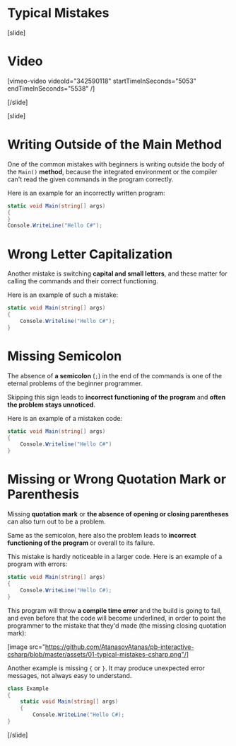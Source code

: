 # Typical Mistakes

[slide]
# Video

[vimeo-video videoId="342590118" startTimeInSeconds="5053" endTimeInSeconds="5538" /]

[/slide]

[slide]
# Writing Outside of the Main Method
One of the common mistakes with beginners is writing outside the body of the `Main()` **method**, because the integrated environment or the compiler can't read the given commands in the program correctly. 

Here is an example for an incorrectly written program:
```cs
static void Main(string[] args)
{
}
Console.WriteLine("Hello C#");
```

# Wrong Letter Capitalization
Another mistake is switching **capital and small letters**, and these matter for calling the commands and their correct functioning. 

Here is an example of such a mistake:
```cs
static void Main(string[] args)
{
    Console.Writeline("Hello C#");
}
```

# Missing Semicolon
The absence of **a semicolon** (`;`) in the end of the commands is one of the eternal problems of the beginner programmer. 

Skipping this sign leads to **incorrect functioning of the program** and **often the problem stays unnoticed**. 

Here is an example of a mistaken code:
```cs
static void Main(string[] args)
{
    Console.Writeline("Hello C#")
}
```

# Missing or Wrong Quotation Mark or Parenthesis
Missing **quotation mark** or **the absence of opening or closing parentheses** can also turn out to be a problem. 

Same as the semicolon, here also the problem leads to **incorrect functioning of the program** or overall to its failure. 

This mistake is hardly noticeable in a larger code. Here is an example of a program with errors:
```cs
static void Main(string[] args)
{
    Console.WriteLine("Hello C#);
}
```

This program will throw **a compile time error** and the build is going to fail, and even before that the code will become underlined, in order to point the programmer to the mistake that they'd made (the missing closing quotation mark):

[image src="https://github.com/AtanasovAtanas/pb-interactive-csharp/blob/master/assets/01-typical-mistakes-csharp.png"/]

Another example is missing `{` or `}`. It may produce unexpected error messages, not always easy to understand.
```cs
class Example
{
    static void Main(string[] args)
    {
        Console.WriteLine("Hello C#);
}
```
[/slide]